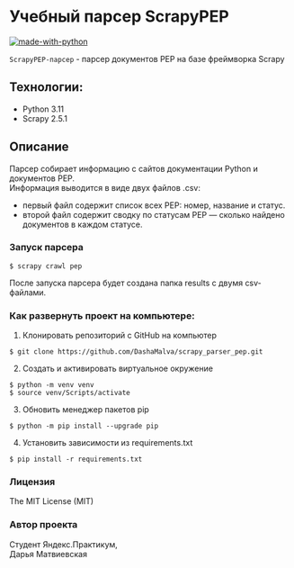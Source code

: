 # Учебный парсер ScrapyPEP
[![made-with-python](https://img.shields.io/badge/Made%20with-Python-1f425f.svg)](https://www.python.org/)

```ScrapyPEP-парсер``` - парсер документов PEP на базе фреймворка Scrapy
## Технологии:
- Python 3.11
- Scrapy 2.5.1

## Описание
Парсер собирает информацию с сайтов документации Python и документов PEP.<br>
Информация выводится в виде двух файлов .csv:
- первый файл содержит список всех PEP: номер, название и статус.
- второй файл содержит сводку по статусам PEP — сколько найдено документов в каждом статусе.

### Запуск парсера
```
$ scrapy crawl pep
```
После запуска парсера будет создана папка results с двумя csv-файлами.


### Как развернуть проект на компьютере:
1. Клонировать репозиторий c GitHub на компьютер
```
$ git clone https://github.com/DashaMalva/scrapy_parser_pep.git
```
2. Создать и активировать виртуальное окружение
```
$ python -m venv venv
$ source venv/Scripts/activate
```
3. Обновить менеджер пакетов pip
```
$ python -m pip install --upgrade pip
```
4. Установить зависимости из requirements.txt
```
$ pip install -r requirements.txt
```

### Лицензия
The MIT License (MIT)

### Автор проекта
Студент Яндекс.Практикум,<br>
Дарья Матвиевская
